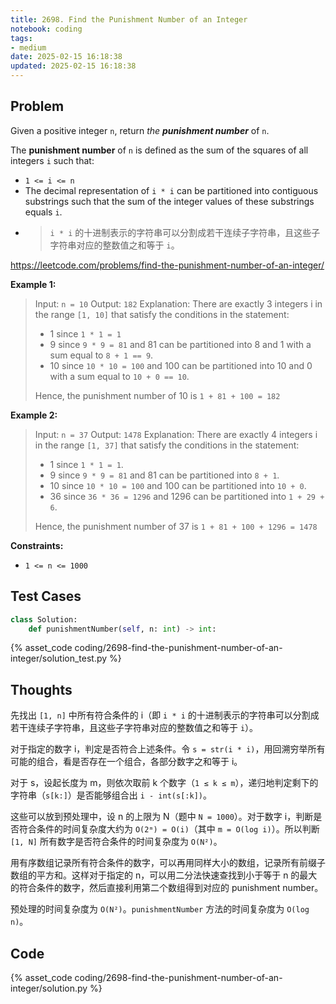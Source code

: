 ```yaml
---
title: 2698. Find the Punishment Number of an Integer
notebook: coding
tags:
- medium
date: 2025-02-15 16:18:38
updated: 2025-02-15 16:18:38
---
```

## Problem

Given a positive integer `n`, return _the **punishment number**_ of `n`.

The **punishment number** of `n` is defined as the sum of the squares of all integers `i` such that:

- `1 <= i <= n`
- The decimal representation of `i * i` can be partitioned into contiguous substrings such that the sum of the integer values of these substrings equals `i`.
- > `i * i` 的十进制表示的字符串可以分割成若干连续子字符串，且这些子字符串对应的整数值之和等于 `i`。

<https://leetcode.com/problems/find-the-punishment-number-of-an-integer/>

**Example 1:**

> Input: `n = 10`
> Output: `182`
> Explanation: There are exactly 3 integers i in the range `[1, 10]` that satisfy the conditions in the statement:
>
> - 1 since `1 * 1 = 1`
> - 9 since `9 * 9 = 81` and 81 can be partitioned into 8 and 1 with a sum equal to `8 + 1 == 9`.
> - 10 since `10 * 10 = 100` and 100 can be partitioned into 10 and 0 with a sum equal to `10 + 0 == 10`.
>
> Hence, the punishment number of 10 is `1 + 81 + 100 = 182`

**Example 2:**

> Input: `n = 37`
> Output: `1478`
> Explanation: There are exactly 4 integers i in the range `[1, 37]` that satisfy the conditions in the statement:
>
> - 1 since `1 * 1 = 1`.
> - 9 since `9 * 9 = 81` and 81 can be partitioned into `8 + 1`.
> - 10 since `10 * 10 = 100` and 100 can be partitioned into `10 + 0`.
> - 36 since `36 * 36 = 1296` and 1296 can be partitioned into `1 + 29 + 6`.
>
> Hence, the punishment number of 37 is `1 + 81 + 100 + 1296 = 1478`

**Constraints:**

- `1 <= n <= 1000`

## Test Cases

``` python
class Solution:
    def punishmentNumber(self, n: int) -> int:
```

{% asset_code coding/2698-find-the-punishment-number-of-an-integer/solution_test.py %}

## Thoughts

先找出 `[1, n]` 中所有符合条件的 i（即 `i * i` 的十进制表示的字符串可以分割成若干连续子字符串，且这些子字符串对应的整数值之和等于 `i`）。

对于指定的数字 i，判定是否符合上述条件。令 `s = str(i * i)`，用回溯穷举所有可能的组合，看是否存在一个组合，各部分数字之和等于 i。

对于 s，设起长度为 m，则依次取前 k 个数字（`1 ≤ k ≤ m`），递归地判定剩下的字符串（`s[k:]`）是否能够组合出 `i - int(s[:k])`。

这些可以放到预处理中，设 n 的上限为 N（题中 `N = 1000`）。对于数字 i，判断是否符合条件的时间复杂度大约为 `O(2ᵐ) = O(i)`（其中 `m = O(log i)`）。所以判断 `[1, N]` 所有数字是否符合条件的时间复杂度为 `O(N²)`。

用有序数组记录所有符合条件的数字，可以再用同样大小的数组，记录所有前缀子数组的平方和。这样对于指定的 n，可以用二分法快速查找到小于等于 n 的最大的符合条件的数字，然后直接利用第二个数组得到对应的 punishment number。

预处理的时间复杂度为 `O(N²)`。`punishmentNumber` 方法的时间复杂度为 `O(log n)`。

## Code

{% asset_code coding/2698-find-the-punishment-number-of-an-integer/solution.py %}

